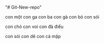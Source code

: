 "# Git-New-repo" 


con một
con ga
con ba 
con gà 
con bò 
con sói

con chó 
con voi 
con đà điểu

con sói
con dê 
con cá mập

